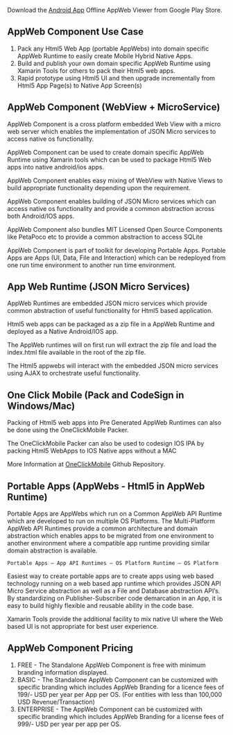 
Download the [Android App](https://play.google.com/store/apps/details?id=app.web.v1 "Android App") Offline AppWeb Viewer from Google Play Store.

## AppWeb Component Use Case

<ol>
	<li>
		Pack any Html5 Web App (portable AppWebs) into domain specific AppWeb Runtime to easily create Mobile Hybrid Native Apps.   
	</li>  	  
	<li>
		Build and publish your own domain specific AppWeb Runtime using Xamarin Tools for others to pack their Html5 web apps.
	</li>	  
	<li>
		Rapid prototype using Html5 UI and then upgrade incrementally from Html5 App Page(s) to Native App Screen(s)
	</li>
</ol>


## AppWeb Component (WebView + MicroService)

AppWeb Component is a cross platform embedded Web View with a micro web server which enables the implementation of JSON Micro services to access native os functionality.

AppWeb Component can be used to create domain specific AppWeb Runtime using Xamarin tools which can be used to package Html5 Web apps into native android/ios apps.

AppWeb Component enables easy mixing of WebView with Native Views to build appropriate functionality depending upon the requirement.

AppWeb Component enables building of JSON Micro services which can access native os functionality and provide a common abstraction across both Android/IOS apps.

AppWeb Component also bundles MIT Licensed Open Source Components like PetaPoco etc to provide a common abstraction to access SQLite

AppWeb Component is part of toolkit for developing Portable Apps. Portable Apps are Apps (UI, Data, File and Interaction) which can be redeployed from one run time environment to another run time environment.

## App Web Runtime (JSON Micro Services)

AppWeb Runtimes are embedded JSON micro services which provide common abstraction of useful functionality for Html5 based application.

Html5 web apps can be packaged as a zip file in a AppWeb Runtime and deployed as a Native Android/IOS app.

The AppWeb runtimes will on first run will extract the zip file and load the index.html file available in the root of the zip file.

The Html5 appwebs will interact with the embedded JSON micro services using AJAX to orchestrate useful functionality.

## One Click Mobile (Pack and CodeSign in Windows/Mac)

Packing of Html5 web apps into Pre Generated AppWeb Runtimes can also be done using the OneClickMobile Packer. 

The OneClickMobile Packer can also be used to codesign IOS IPA by packing Html5 WebApps to IOS Native apps without a MAC 

More Information at [OneClickMobile](https://github.com/Arshu/OneClickMobile "One Click Mobile") Github Repository.

## Portable Apps (AppWebs - Html5 in AppWeb Runtime)

Portable Apps are AppWebs which run on a Common AppWeb API Runtime which are developed to run on multiple OS Platforms. The Multi-Platform AppWeb API Runtimes provide a common architecture and domain abstraction which enables apps to be migrated from one environment to another environment where a compatible app runtime providing similar domain abstraction is available.

	Portable Apps – App API Runtimes – OS Platform Runtime – OS Platform

Easiest way to create portable apps are to create apps using web based technology running on a web based app runtime which provides JSON API Micro Service abstraction as well as a File and Database abstraction API’s. By standardizing on Publisher-Subscriber code demarcation in an App, it is easy to build highly flexible and reusable ability in the code base. 

Xamarin Tools provide the additional facility to mix native UI where the Web based UI is not appropriate for best user experience.

## AppWeb Component Pricing

<ol>
	<li>
		FREE - The Standalone AppWeb Component is free with minimum branding information displayed.   
	</li>  	  
	<li>
		BASIC - The Standalone AppWeb Component can be customized with specific branding which includes AppWeb Branding for a licence fees of 199/- USD per year per App per OS. (For entities with less than 100,000 USD Revenue/Transaction) 
	</li>	  
	<li>
		ENTERPRISE - The AppWeb Component can be customized  with specific branding which includes AppWeb Branding for a license fees of 999/- USD per year per app per OS. 
	</li>
</ol>
